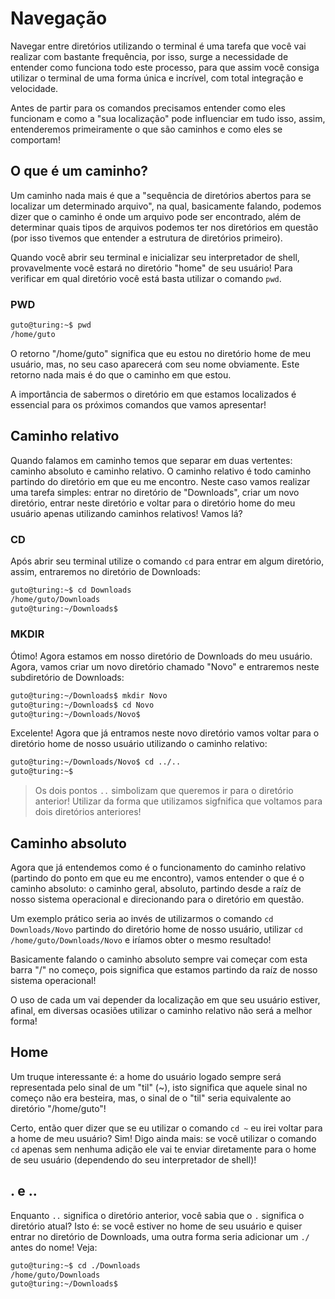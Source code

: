 # Navegação

Navegar entre diretórios utilizando o terminal é uma tarefa que você vai realizar com bastante frequência, por isso, surge a necessidade de entender como funciona todo este processo, para que assim você consiga utilizar o terminal de uma forma única e incrível, com total integração e velocidade.

Antes de partir para os comandos precisamos entender como eles funcionam e como a "sua localização" pode influenciar em tudo isso, assim, entenderemos primeiramente o que são caminhos e como eles se comportam!

## O que é um caminho?

Um caminho nada mais é que a "sequência de diretórios abertos para se localizar um determinado arquivo", na qual, basicamente falando, podemos dizer que o caminho é onde um arquivo pode ser encontrado, além de determinar quais tipos de arquivos podemos ter nos diretórios em questão (por isso tivemos que entender a estrutura de diretórios primeiro).

Quando você abrir seu terminal e inicializar seu interpretador de shell, provavelmente você estará no diretório "home" de seu usuário! Para verificar em qual diretório você está basta utilizar o comando `pwd`.

### PWD

```sh
guto@turing:~$ pwd
/home/guto
```

O retorno "/home/guto" significa que eu estou no diretório home de meu usuário, mas, no seu caso aparecerá com seu nome obviamente. Este retorno nada mais é do que o caminho em que estou.

A importância de sabermos o diretório em que estamos localizados é essencial para os próximos comandos que vamos apresentar!

## Caminho relativo

Quando falamos em caminho temos que separar em duas vertentes: caminho absoluto e caminho relativo. O caminho relativo é todo caminho partindo do diretório em que eu me encontro. Neste caso vamos realizar uma tarefa simples: entrar no diretório de "Downloads", criar um novo diretório, entrar neste diretório e voltar para o diretório home do meu usuário apenas utilizando caminhos relativos! Vamos lá?

### CD

Após abrir seu terminal utilize o comando `cd` para entrar em algum diretório, assim, entraremos no diretório de Downloads:

```sh
guto@turing:~$ cd Downloads
/home/guto/Downloads
guto@turing:~/Downloads$
```

### MKDIR

Ótimo! Agora estamos em nosso diretório de Downloads do meu usuário. Agora, vamos criar um novo diretório chamado "Novo" e entraremos neste subdiretório de Downloads:

```sh
guto@turing:~/Downloads$ mkdir Novo
guto@turing:~/Downloads$ cd Novo
guto@turing:~/Downloads/Novo$
```

Excelente! Agora que já entramos neste novo diretório vamos voltar para o diretório home de nosso usuário utilizando o caminho relativo:

```sh
guto@turing:~/Downloads/Novo$ cd ../..
guto@turing:~$
```
> Os dois pontos `..` simbolizam que queremos ir para o diretório anterior! Utilizar da forma que utilizamos sigfnifica que voltamos para dois diretórios anteriores!

## Caminho absoluto

Agora que já entendemos como é o funcionamento do caminho relativo (partindo do ponto em que eu me encontro), vamos entender o que é o caminho absoluto: o caminho geral, absoluto, partindo desde a raíz de nosso sistema operacional e direcionando para o diretório em questão.

Um exemplo prático seria ao invés de utilizarmos o comando `cd Downloads/Novo` partindo do diretório home de nosso usuário, utilizar `cd /home/guto/Downloads/Novo` e iríamos obter o mesmo resultado!

Basicamente falando o caminho absoluto sempre vai começar com esta barra "/" no começo, pois significa que estamos partindo da raíz de nosso sistema operacional!

O uso de cada um vai depender da localização em que seu usuário estiver, afinal, em diversas ocasiões utilizar o caminho relativo não será a melhor forma!

## Home

Um truque interessante é: a home do usuário logado sempre será representada pelo sinal de um "til" (~), isto significa que aquele sinal no começo não era besteira, mas, o sinal de o "til" seria equivalente ao diretório "/home/guto"!

Certo, então quer dizer que se eu utilizar o comando `cd ~` eu irei voltar para a home de meu usuário? Sim! Digo ainda mais: se você utilizar o comando `cd` apenas sem nenhuma adição ele vai te enviar diretamente para o home de seu usuário (dependendo do seu interpretador de shell)!

## . e ..

Enquanto `..` significa o diretório anterior, você sabia que o `.` significa o diretório atual? Isto é: se você estiver no home de seu usuário e quiser entrar no diretório de Downloads, uma outra forma seria adicionar um `./` antes do nome! Veja:

```sh
guto@turing:~$ cd ./Downloads
/home/guto/Downloads
guto@turing:~/Downloads$ 
```
